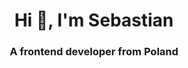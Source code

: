 <h1 align="center">Hi 👋, I'm Sebastian</h1>
<h3 align="center">A frontend developer from Poland</h3>
